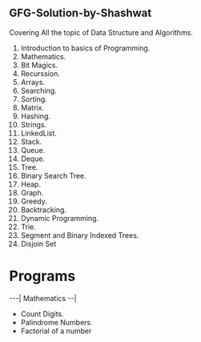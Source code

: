 ## GFG-Solution-by-Shashwat


Covering All the topic of Data Structure and Algorithms.

1. Introduction to basics of Programming.
2. Mathematics.
3. Bit Magics.
4. Recurssion.
5. Arrays.
6. Searching.
7. Sorting.
8. Matrix.
9. Hashing.
10. Strings.
11. LinkedList.
12. Stack.
13. Queue.
14. Deque.
15. Tree.
16. Binary Search Tree.
17. Heap.
18. Graph.
19. Greedy.
20. Backtracking.
21. Dynamic Programming.
22. Trie.
23. Segment and Binary Indexed Trees.
24. Disjoin Set



# Programs
 ---| Mathematics --|
 
 * Count Digits.
 * Palindrome Numbers.
 * Factorial of a number

